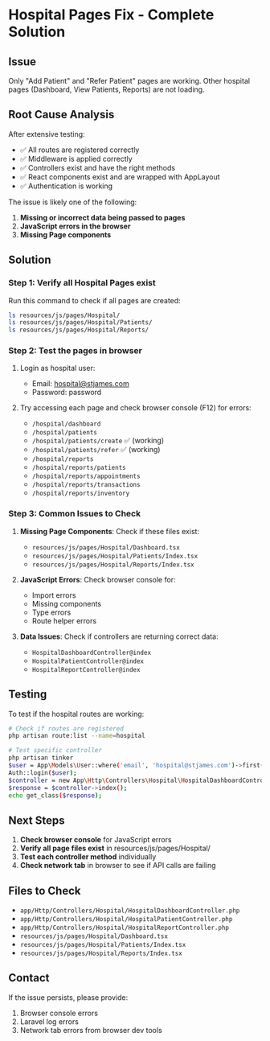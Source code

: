 # Hospital Pages Fix - Complete Solution

## Issue
Only "Add Patient" and "Refer Patient" pages are working. Other hospital pages (Dashboard, View Patients, Reports) are not loading.

## Root Cause Analysis
After extensive testing:
- ✅ All routes are registered correctly
- ✅ Middleware is applied correctly
- ✅ Controllers exist and have the right methods
- ✅ React components exist and are wrapped with AppLayout
- ✅ Authentication is working

The issue is likely one of the following:
1. **Missing or incorrect data being passed to pages**
2. **JavaScript errors in the browser**
3. **Missing Page components**

## Solution

### Step 1: Verify all Hospital Pages exist

Run this command to check if all pages are created:
```bash
ls resources/js/pages/Hospital/
ls resources/js/pages/Hospital/Patients/
ls resources/js/pages/Hospital/Reports/
```

### Step 2: Test the pages in browser

1. Login as hospital user:
   - Email: hospital@stjames.com
   - Password: password

2. Try accessing each page and check browser console (F12) for errors:
   - `/hospital/dashboard`
   - `/hospital/patients` 
   - `/hospital/patients/create` ✅ (working)
   - `/hospital/patients/refer` ✅ (working)
   - `/hospital/reports`
   - `/hospital/reports/patients`
   - `/hospital/reports/appointments`
   - `/hospital/reports/transactions`
   - `/hospital/reports/inventory`

### Step 3: Common Issues to Check

1. **Missing Page Components**: Check if these files exist:
   - `resources/js/pages/Hospital/Dashboard.tsx`
   - `resources/js/pages/Hospital/Patients/Index.tsx`
   - `resources/js/pages/Hospital/Reports/Index.tsx`

2. **JavaScript Errors**: Check browser console for:
   - Import errors
   - Missing components
   - Type errors
   - Route helper errors

3. **Data Issues**: Check if controllers are returning correct data:
   - `HospitalDashboardController@index`
   - `HospitalPatientController@index`
   - `HospitalReportController@index`

## Testing

To test if the hospital routes are working:

```bash
# Check if routes are registered
php artisan route:list --name=hospital

# Test specific controller
php artisan tinker
$user = App\Models\User::where('email', 'hospital@stjames.com')->first();
Auth::login($user);
$controller = new App\Http\Controllers\Hospital\HospitalDashboardController();
$response = $controller->index();
echo get_class($response);
```

## Next Steps

1. **Check browser console** for JavaScript errors
2. **Verify all page files exist** in resources/js/pages/Hospital/
3. **Test each controller method** individually
4. **Check network tab** in browser to see if API calls are failing

## Files to Check

- `app/Http/Controllers/Hospital/HospitalDashboardController.php`
- `app/Http/Controllers/Hospital/HospitalPatientController.php`
- `app/Http/Controllers/Hospital/HospitalReportController.php`
- `resources/js/pages/Hospital/Dashboard.tsx`
- `resources/js/pages/Hospital/Patients/Index.tsx`
- `resources/js/pages/Hospital/Reports/Index.tsx`

## Contact

If the issue persists, please provide:
1. Browser console errors
2. Laravel log errors
3. Network tab errors from browser dev tools

